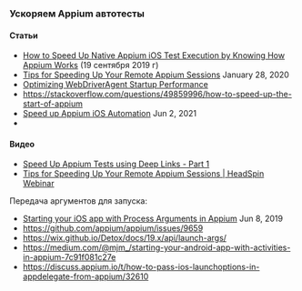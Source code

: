 ### Ускоряем Appium автотесты
#### Статьи
* [How to Speed Up Native Appium iOS Test Execution by Knowing How Appium Works](https://saucelabs.com/resources/blog/speed-native-appium-ios-test-execution-by-knowing-how-appium-works) (19 сентября 2019 г)
* [Tips for Speeding Up Your Remote Appium Sessions](https://www.headspin.io/blog/tips-for-speeding-up-your-remote-appium-sessions) January 28, 2020
* [Optimizing WebDriverAgent Startup Performance](https://appiumpro.com/editions/77-optimizing-webdriveragent-startup-performance)
* https://stackoverflow.com/questions/49859996/how-to-speed-up-the-start-of-appium
* [Speed up Appium iOS Automation](https://jeevatamil.medium.com/speed-up-appium-ios-automation-4e9c9f68eb9d) Jun 2, 2021
* 
#### Видео
* [Speed Up Appium Tests using Deep Links - Part 1](https://www.youtube.com/watch?v=AznWJCMPKrI)
* [Tips for Speeding Up Your Remote Appium Sessions | HeadSpin Webinar](https://youtu.be/CHoD67SKHXM)


Передача аргументов для запуска:
* [Starting your iOS app with Process Arguments in Appium](https://medium.com/@mjm_/starting-your-ios-app-with-process-arguments-in-appium-2fe137826cb6) Jun 8, 2019
* https://github.com/appium/appium/issues/9659
* https://wix.github.io/Detox/docs/19.x/api/launch-args/
* https://medium.com/@mjm_/starting-your-android-app-with-activities-in-appium-7c91f081c27e
* https://discuss.appium.io/t/how-to-pass-ios-launchoptions-in-appdelegate-from-appium/32610
